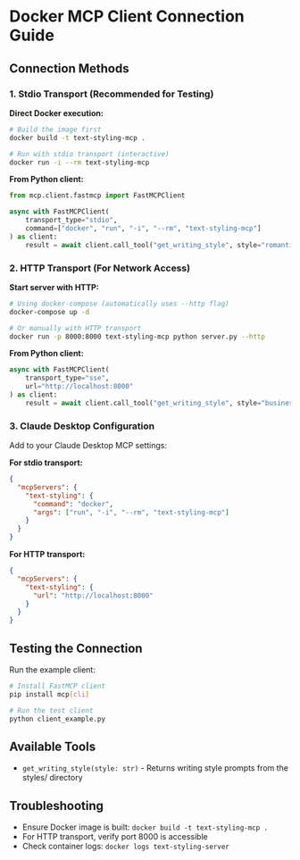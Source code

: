 # Docker MCP Client Connection Guide

## Connection Methods

### 1. Stdio Transport (Recommended for Testing)

**Direct Docker execution:**
```bash
# Build the image first
docker build -t text-styling-mcp .

# Run with stdio transport (interactive)
docker run -i --rm text-styling-mcp
```

**From Python client:**
```python
from mcp.client.fastmcp import FastMCPClient

async with FastMCPClient(
    transport_type="stdio",
    command=["docker", "run", "-i", "--rm", "text-styling-mcp"]
) as client:
    result = await client.call_tool("get_writing_style", style="romantic")
```

### 2. HTTP Transport (For Network Access)

**Start server with HTTP:**
```bash
# Using docker-compose (automatically uses --http flag)
docker-compose up -d

# Or manually with HTTP transport
docker run -p 8000:8000 text-styling-mcp python server.py --http
```

**From Python client:**
```python
async with FastMCPClient(
    transport_type="sse",
    url="http://localhost:8000"
) as client:
    result = await client.call_tool("get_writing_style", style="business")
```

### 3. Claude Desktop Configuration

Add to your Claude Desktop MCP settings:

**For stdio transport:**
```json
{
  "mcpServers": {
    "text-styling": {
      "command": "docker",
      "args": ["run", "-i", "--rm", "text-styling-mcp"]
    }
  }
}
```

**For HTTP transport:**
```json
{
  "mcpServers": {
    "text-styling": {
      "url": "http://localhost:8000"
    }
  }
}
```

## Testing the Connection

Run the example client:
```bash
# Install FastMCP client
pip install mcp[cli]

# Run the test client
python client_example.py
```

## Available Tools

- `get_writing_style(style: str)` - Returns writing style prompts from the styles/ directory

## Troubleshooting

- Ensure Docker image is built: `docker build -t text-styling-mcp .`
- For HTTP transport, verify port 8000 is accessible
- Check container logs: `docker logs text-styling-server`